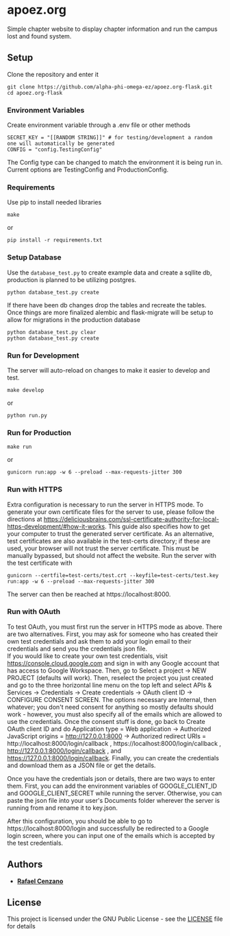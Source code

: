 # apoez.org

Simple chapter website to display chapter information and run the campus lost and found system.

## Setup

Clone the repository and enter it

```
git clone https://github.com/alpha-phi-omega-ez/apoez.org-flask.git
cd apoez.org-flask
```

### Environment Variables

Create environment variable through a .env file or other methods

```
SECRET_KEY = "[[RANDOM STRING]]" # for testing/development a random one will automatically be generated
CONFIG = "config.TestingConfig"
```

The Config type can be changed to match the environment it is being run in. Current options are TestingConfig and ProductionConfig.

### Requirements

Use pip to install needed libraries

```
make
```

or

```
pip install -r requirements.txt
```

### Setup Database

Use the `database_test.py` to create example data and create a sqllite db, production is planned to be utilizing postgres.

```
python database_test.py create
```

If there have been db changes drop the tables and recreate the tables. Once things are more finalized alembic and flask-migrate will be setup to allow for migrations in the production database

```
python database_test.py clear
python database_test.py create
```

### Run for Development

The server will auto-reload on changes to make it easier to develop and test.

```
make develop
```

or

```
python run.py
```

### Run for Production

```
make run
```

or

```
gunicorn run:app -w 6 --preload --max-requests-jitter 300
```

### Run with HTTPS

Extra configuration is necessary to run the server in HTTPS mode. To generate your own certificate files for the server to use, please follow the directions at https://deliciousbrains.com/ssl-certificate-authority-for-local-https-development/#how-it-works. This guide also specifies how to get your computer to trust the generated server certificate. As an alternative, test certificates are also available in the test-certs directory; if these are used, your browser will not trust the server certificate. This must be manually bypassed, but should not affect the website. Run the server with the test certificate with
```
gunicorn --certfile=test-certs/test.crt --keyfile=test-certs/test.key run:app -w 6 --preload --max-requests-jitter 300
```

The server can then be reached at https://localhost:8000.

### Run with OAuth

To test OAuth, you must first run the server in HTTPS mode as above. There are two alternatives. First, you may ask for someone who has created their own test credentials and ask them to add your login email to their credentials and send you the credentials json file.  
If you would like to create your own test credentials, visit https://console.cloud.google.com and sign in with any Google account that has access to Google Workspace. Then, go to Select a project -> NEW PROJECT (defaults will work). Then, reselect the project you just created and go to the three horizontal line menu on the top left and select APIs & Services -> Credentials -> Create credentials -> OAuth client ID -> CONFIGURE CONSENT SCREEN. The options necessary are Internal, then whatever; you don't need consent for anything so mostly defaults should work - however, you must also specify all of the emails which are allowed to use the credentials. Once the consent stuff is done, go back to Create OAuth client ID and do Application type = Web application -> Authorized JavaScript origins = http://127.0.0.1:8000 -> Authorized redirect URIs = http://localhost:8000/login/callback , https://localhost:8000/login/callback , http://127.0.0.1:8000/login/callback , and https://127.0.0.1:8000/login/callback. Finally, you can create the credentials and download them as a JSON file or get the details.  

Once you have the credentials json or details, there are two ways to enter them. First, you can add the environment variables of GOOGLE_CLIENT_ID and GOOGLE_CLIENT_SECRET while running the server. Otherwise, you can paste the json file into your user's Documents folder wherever the server is running from and rename it to key.json.  

After this configuration, you should be able to go to https://localhost:8000/login and successfully be redirected to a Google login screen, where you can input one of the emails which is accepted by the test credentials.  

## Authors

* [**Rafael Cenzano**](https://github.com/RafaelCenzano)

## License

This project is licensed under the GNU Public License - see the [LICENSE](LICENSE) file for details
